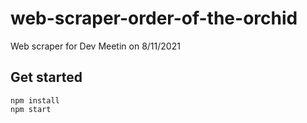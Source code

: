 # web-scraper-order-of-the-orchid

Web scraper for Dev Meetin on 8/11/2021


## Get started

```
npm install
npm start
```
